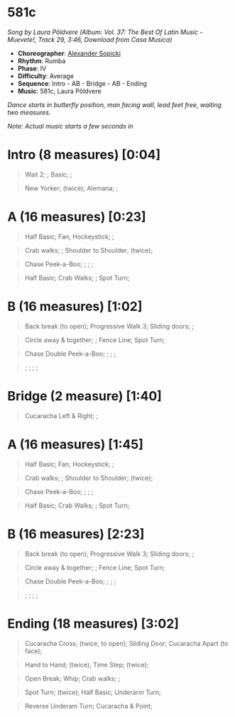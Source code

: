 # 581c
*Song by Laura Põldvere (Album: Vol. 37: The Best Of Latin Music - Muevete!, Track 29, 3:46, Download from Casa Musica)*

* **Choreographer**: [Alexander Sopicki](mailto:cuesheets@gmx.net "cuesheets@gmx.net")
* **Rhythm**: Rumba
* **Phase**: IV
* **Difficulty**: Average
* **Sequence**: Intro - AB - Bridge - AB - Ending
* **Music**: 581c, Laura Põldvere

*Dance starts in butterfly position, man facing wall, lead feet free, waiting two measures.*

*Note: Actual music starts a few seconds in*

# Intro (8 measures) [0:04]

> Wait 2; ; Basic; ; 

> New Yorker; (twice); Alemana; ;

# A (16 measures) [0:23]

> Half Basic; Fan; Hockeystick; ; 

> Crab walks; ; Shoulder to Shoulder; (twice); 

> Chase Peek-a-Boo; ; ; ; 

> Half Basic; Crab Walks; ; Spot Turn;

# B (16 measures) [1:02]

> Back break (to open); Progressive Walk 3; Sliding doors; ; 

> Circle away & together; ; Fence Line; Spot Turn; 

> Chase Double Peek-a-Boo; ; ; ; 

> ; ; ; ;

# Bridge (2 measure) [1:40]

> Cucaracha Left & Right; ; 

# A (16 measures) [1:45]

> Half Basic; Fan; Hockeystick; ; 

> Crab walks; ; Shoulder to Shoulder; (twice); 

> Chase Peek-a-Boo; ; ; ; 

> Half Basic; Crab Walks; ; Spot Turn;

# B (16 measures) [2:23]

> Back break (to open); Progressive Walk 3; Sliding doors; ; 

> Circle away & together; ; Fence Line; Spot Turn; 

> Chase Double Peek-a-Boo; ; ; ; 

> ; ; ; ;

# Ending (18 measures) [3:02]

> Cucaracha Cross; (twice, to open); Sliding Door; Cucaracha Apart (to face); 

> Hand to Hand; (twice); Time Step; (twice); 

> Open Break; Whip; Crab walks; ; 

> Spot Turn; (twice); Half Basic; Underarm Turn;

> Reverse Underam Turn; Cucaracha & Point;